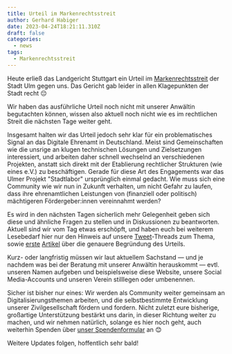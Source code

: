 ```yaml
---
title: Urteil im Markenrechtsstreit
author: Gerhard Habiger
date: 2023-04-24T18:21:11.310Z
draft: false
categories:
  - news
tags:
  - Markenrechtsstreit
---
```

Heute erließ das Landgericht Stuttgart ein Urteil im [Markenrechtsstreit](/kleines-update-zum-markenrechtsstreit/) der Stadt Ulm gegen uns.
Das Gericht gab leider in allen Klagepunkten der Stadt recht 😔

Wir haben das ausführliche Urteil noch nicht mit unserer Anwältin begutachten können, wissen also aktuell noch nicht wie es im rechtlichen Streit die nächsten Tage weiter geht.

Insgesamt halten wir das Urteil jedoch sehr klar für ein problematisches Signal an das Digitale Ehrenamt in Deutschland. Meist sind Gemeinschaften wie die unsrige an klugen technischen Lösungen und Zielsetzungen interessiert, und arbeiten daher schnell wechselnd an verschiedenen Projekten, anstatt sich direkt mit der Etablierung rechtlicher Strukturen (wie eines e.V.) zu beschäftigen. Gerade für diese Art des Engagements war das Ulmer Projekt "Stadtlabor" ursprünglich einmal gedacht. Wie muss sich eine Community wie wir nun in Zukunft verhalten, um nicht Gefahr zu laufen, dass ihre ehrenamtlichen Leistungen von (finanziell oder politisch) mächtigeren Fördergeber:innen vereinnahmt werden?

Es wird in den nächsten Tagen sicherlich mehr Gelegenheit geben sich diese und ähnliche Fragen zu stellen und in Diskussionen zu beantworten. Aktuell sind wir vom Tag etwas erschöpft, und haben euch bei weiterem Lesebedarf hier nur den Hinweis auf unsere [Tweet](https://twitter.com/temporaerhaus/status/1650519601548075012)-Threads zum Thema, sowie [erste](https://www.stuttgarter-zeitung.de/inhalt.landgericht-stuttgart-stadt-ulm-siegt-im-verschwoerhaus-streit.aaa5b297-03c6-4b9d-8a42-7a0b1f74df61.html) [Artikel](https://netzpolitik.org/2023/hackspace-in-ulm-verschwoerhaus-verliert-seinen-namen-an-die-stadt/) über die genauere Begründung des Urteils.

Kurz- oder langfristig müssen wir laut aktuellem Sachstand — und je nachdem was bei der Beratung mit unserer Anwältin herauskommt — evtl. unseren Namen aufgeben und beispielsweise diese Website, unsere Social Media-Accounts und unseren Verein stilllegen oder umbenennen.

Sicher ist bisher nur eines: Wir werden als Community weiter gemeinsam an Digitalisierungsthemen arbeiten, und die selbstbestimmte Entwicklung unserer Zivilgesellschaft fördern und fordern. Nicht zuletzt eure bisherige, großartige Unterstützung bestärkt uns darin, in dieser Richtung weiter zu machen, und wir nehmen natürlich, solange es hier noch geht, auch weiterhin Spenden über [unser Spendenformular](/spenden/) an 😊

Weitere Updates folgen, hoffentlich sehr bald!
